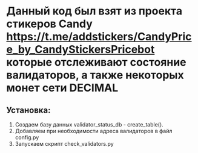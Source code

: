 # Данный код был взят из проекта стикеров Candy https://t.me/addstickers/CandyPrice_by_CandyStickersPricebot которые отслеживают состояние валидаторов, а также некоторых монет сети DECIMAL


## Установка:
1. Создаем базу данных validator_status_db - create_table().
3. Добавляем при необходимости адреса валидаторов в файл config.py
4. Запускаем скрипт check_validators.py



